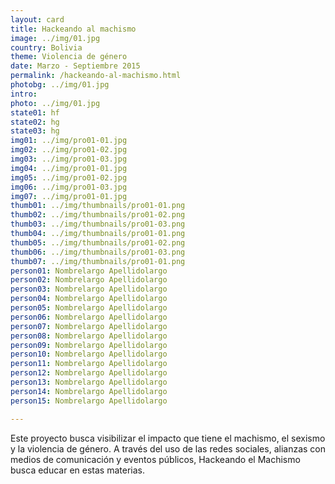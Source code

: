 ```yaml
---
layout: card
title: Hackeando al machismo
image: ../img/01.jpg
country: Bolivia
theme: Violencia de género
date: Marzo - Septiembre 2015
permalink: /hackeando-al-machismo.html
photobg: ../img/01.jpg
intro: 
photo: ../img/01.jpg
state01: hf
state02: hg
state03: hg
img01: ../img/pro01-01.jpg
img02: ../img/pro01-02.jpg
img03: ../img/pro01-03.jpg
img04: ../img/pro01-01.jpg
img05: ../img/pro01-02.jpg
img06: ../img/pro01-03.jpg
img07: ../img/pro01-01.jpg
thumb01: ../img/thumbnails/pro01-01.png
thumb02: ../img/thumbnails/pro01-02.png
thumb03: ../img/thumbnails/pro01-03.png
thumb04: ../img/thumbnails/pro01-01.png
thumb05: ../img/thumbnails/pro01-02.png
thumb06: ../img/thumbnails/pro01-03.png
thumb07: ../img/thumbnails/pro01-01.png
person01: Nombrelargo Apellidolargo
person02: Nombrelargo Apellidolargo
person03: Nombrelargo Apellidolargo
person04: Nombrelargo Apellidolargo
person05: Nombrelargo Apellidolargo
person06: Nombrelargo Apellidolargo
person07: Nombrelargo Apellidolargo
person08: Nombrelargo Apellidolargo
person09: Nombrelargo Apellidolargo
person10: Nombrelargo Apellidolargo
person11: Nombrelargo Apellidolargo
person12: Nombrelargo Apellidolargo
person13: Nombrelargo Apellidolargo
person14: Nombrelargo Apellidolargo
person15: Nombrelargo Apellidolargo

---
```


Este proyecto busca visibilizar el impacto que tiene el machismo, el sexismo y la violencia de género. A través del uso de las redes sociales, alianzas con medios de comunicación y eventos públicos, Hackeando el Machismo busca educar en estas materias. 